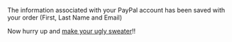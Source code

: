 The information associated with your PayPal account has been saved with your order (First, Last Name and Email)

Now hurry up and [make your ugly sweater](https://www.pinterest.com/hotmom0410/ugly-sweater-ideas/)!!
